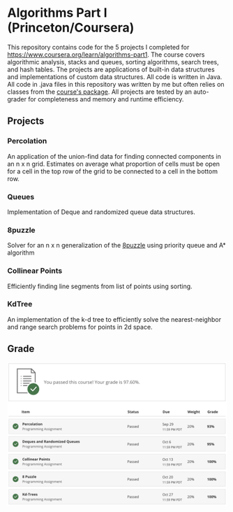 # Algorithms Part I (Princeton/Coursera)

This repository contains code for the 5 projects I completed for https://www.coursera.org/learn/algorithms-part1. The course covers algorithmic analysis, stacks and queues, sorting algorithms, search trees, and hash tables. The projects are applications of built-in data structures and implementations of custom data structures. All code is written in Java. All code in .java files in this repository was written by me but often relies on classes from the [course's package](https://algs4.cs.princeton.edu/code/javadoc/). All projects are tested by an auto-grader for completeness and memory and runtime efficiency. 

## Projects

### Percolation

An application of the union-find data for finding connected components in an n x n grid. Estimates on average what proportion of cells must be open for a cell in the top row of the grid to be connected to a cell in the bottom row. 

### Queues

Implementation of Deque and randomized queue data structures.

### 8puzzle

Solver for an n x n generalization of the [8puzzle](https://en.wikipedia.org/wiki/15_puzzle) using priority queue and A\* algorithm

### Collinear Points

Efficiently finding line segments from list of points using sorting.

### KdTree

An implementation of the k-d tree to efficiently solve the nearest-neighbor and range search problems for points in 2d space.

## Grade 

![grade](https://github.com/op57no23/algorithms/blob/master/GradeAlgorithms.png?raw=true)



